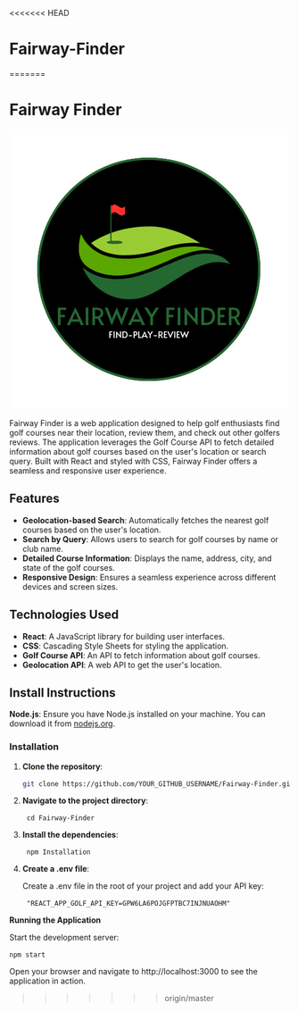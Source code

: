 <<<<<<< HEAD
# Fairway-Finder
=======
# Fairway Finder

![Fairway Finder Logo](public/assets/ff-primary.png)

Fairway Finder is a web application designed to help golf enthusiasts find golf courses near their location, review them, and check out other golfers reviews. The application leverages the Golf Course API to fetch detailed information about golf courses based on the user's location or search query. Built with React and styled with CSS, Fairway Finder offers a seamless and responsive user experience.

## Features

- **Geolocation-based Search**: Automatically fetches the nearest golf courses based on the user's location.
- **Search by Query**: Allows users to search for golf courses by name or club name.
- **Detailed Course Information**: Displays the name, address, city, and state of the golf courses.
- **Responsive Design**: Ensures a seamless experience across different devices and screen sizes.

## Technologies Used

- **React**: A JavaScript library for building user interfaces.
- **CSS**: Cascading Style Sheets for styling the application.
- **Golf Course API**: An API to fetch information about golf courses.
- **Geolocation API**: A web API to get the user's location.

## Install Instructions

 **Node.js**: Ensure you have Node.js installed on your machine. You can download it from [nodejs.org](https://nodejs.org/).

### Installation

1. **Clone the repository**:

   ```sh
   git clone https://github.com/YOUR_GITHUB_USERNAME/Fairway-Finder.git

2. **Navigate to the project directory**:
        
        cd Fairway-Finder

3. **Install the dependencies**:
        
        npm Installation

4. **Create a .env file**:

   Create a .env file in the root of your project and add your API key:

        "REACT_APP_GOLF_API_KEY=GPW6LA6POJGFPTBC7INJNUAOHM"

**Running the Application**

Start the development server: 

    npm start

Open your browser and navigate to http://localhost:3000 to see the application in action.
>>>>>>> origin/master
